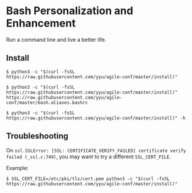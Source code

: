 # Bash Personalization and Enhancement

Run a command line and live a better life.

## Install

```
$ python3 -c "$(curl -fsSL https://raw.githubusercontent.com/yyu/agile-conf/master/install)"
```

```
$ python3 -c "$(curl -fsSL https://raw.githubusercontent.com/yyu/agile-conf/master/install)" https://raw.githubusercontent.com/yyu/agile-conf/master/bash.aliases.bashrc
```

```
$ python3 -c "$(curl -fsSL https://raw.githubusercontent.com/yyu/agile-conf/master/install)" -h
```

## Troubleshooting

On `ssl.SSLError: [SSL: CERTIFICATE_VERIFY_FAILED] certificate verify failed (_ssl.c:749)`, you may want to try a different `SSL_CERT_FILE`.

Example:
```
$ SSL_CERT_FILE=/etc/pki/tls/cert.pem python3 -c "$(curl -fsSL https://raw.githubusercontent.com/yyu/agile-conf/master/install)"
```

